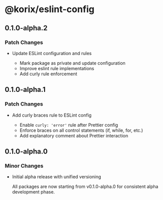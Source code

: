# @korix/eslint-config

## 0.1.0-alpha.2

### Patch Changes

- Update ESLint configuration and rules

  - Mark package as private and update configuration
  - Improve eslint rule implementations
  - Add curly rule enforcement

## 0.1.0-alpha.1

### Patch Changes

- Add curly braces rule to ESLint config

  - Enable `curly: 'error'` rule after Prettier config
  - Enforce braces on all control statements (if, while, for, etc.)
  - Add explanatory comment about Prettier interaction

## 0.1.0-alpha.0

### Minor Changes

- Initial alpha release with unified versioning

  All packages are now starting from v0.1.0-alpha.0 for consistent alpha development phase.
